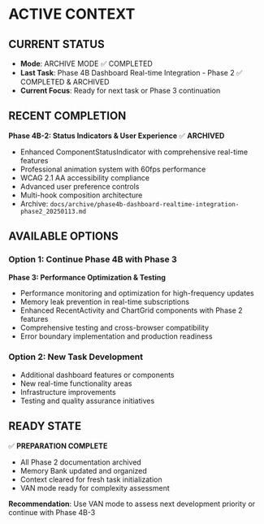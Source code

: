 # ACTIVE CONTEXT

## CURRENT STATUS
- **Mode**: ARCHIVE MODE ✅ COMPLETED
- **Last Task**: Phase 4B Dashboard Real-time Integration - Phase 2 ✅ COMPLETED & ARCHIVED
- **Current Focus**: Ready for next task or Phase 3 continuation

## RECENT COMPLETION
**Phase 4B-2: Status Indicators & User Experience** ✅ **ARCHIVED**
- Enhanced ComponentStatusIndicator with comprehensive real-time features
- Professional animation system with 60fps performance
- WCAG 2.1 AA accessibility compliance
- Advanced user preference controls
- Multi-hook composition architecture
- Archive: `docs/archive/phase4b-dashboard-realtime-integration-phase2_20250113.md`

## AVAILABLE OPTIONS

### Option 1: Continue Phase 4B with Phase 3
**Phase 3: Performance Optimization & Testing**
- Performance monitoring and optimization for high-frequency updates
- Memory leak prevention in real-time subscriptions
- Enhanced RecentActivity and ChartGrid components with Phase 2 features
- Comprehensive testing and cross-browser compatibility
- Error boundary implementation and production readiness

### Option 2: New Task Development
- Additional dashboard features or components
- New real-time functionality areas
- Infrastructure improvements
- Testing and quality assurance initiatives

## READY STATE
✅ **PREPARATION COMPLETE**
- All Phase 2 documentation archived
- Memory Bank updated and organized
- Context cleared for fresh task initialization
- VAN mode ready for complexity assessment

**Recommendation**: Use VAN mode to assess next development priority or continue with Phase 4B-3
